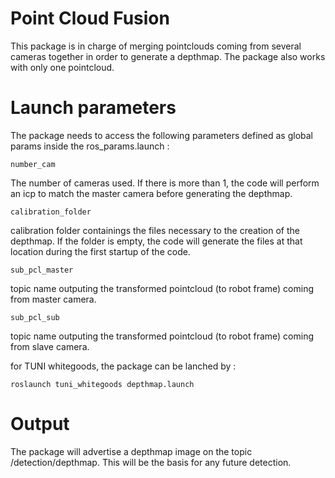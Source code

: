 # Point Cloud Fusion

This package is in charge of merging pointclouds coming from several cameras together in order to generate a depthmap. The package also works with only one pointcloud.

# Launch parameters

The package needs to access the following parameters defined as global params inside the ros_params.launch :
```
number_cam
```
The number of cameras used. If there is more than 1, the code will perform an icp to match the master camera before generating the depthmap.
```
calibration_folder
```
calibration folder containings the files necessary to the creation of the depthmap. If the folder is empty, the code will generate the files at that location during the first startup of the code.
```
sub_pcl_master
```
topic name outputing the transformed pointcloud (to robot frame) coming from master camera.
```
sub_pcl_sub
```
topic name outputing the transformed pointcloud (to robot frame) coming from slave camera.

for TUNI whitegoods, the package can be lanched by :
```
roslaunch tuni_whitegoods depthmap.launch
```

# Output

The package will advertise a depthmap image on the topic /detection/depthmap. This will be the basis for any future detection.
